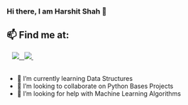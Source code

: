 ### Hi there, I am Harshit Shah 👋


## 📫 Find me at:
<table>
  <tr>
    <a href="https://www.linkedin.com/in/harshit-shah-a63130185/>
    <img src="https://www.flaticon.com/free-icon/linkedin_174857" />
  </a>&nbsp;&nbsp;
   <a href="mailto:dev.adnani26@gmail.com">
     <img src="https://img.shields.io/badge/Gmail-D14836?style=for-the-badge&logo=gmail&logoColor=white"></a>
    <a href="https://www.codechef.com/users/devadnani/">&nbsp;&nbsp;
    <img src="https://img.shields.io/badge/-CodeChef-FFA116?style=for-the-badge&logo=CodeChef&logoColor=black" />        
  </a>&nbsp;&nbsp;
</table>

- 🌱 I’m currently learning Data Structures
- 👯 I’m looking to collaborate on Python Bases Projects
- 🤔 I’m looking for help with Machine Learning Algorithms
